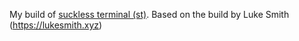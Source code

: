 My build of [suckless terminal (st)](https://st.suckless.org/).  Based on the build by Luke Smith (https://lukesmith.xyz)
